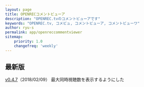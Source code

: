 ```yaml
---
layout: page
title: OPENRECコメントビューア
description: "OPENREC.tvのコメントビューアです"
keywords: "OPENREC.tv, コメビュ, コメントビューア, コメントビューワ"
author: ryu-s
permalink: app/openreccommentviewer
sitemap:
    priority: 1.0
    changefreq: 'weekly'	
---
```


## 最新版
[v0.4.7](http://int-main.net/app/OpenrecCommentViewer_v0.4.7.zip)（2018/02/09） 最大同時視聴数を表示するようにした  
